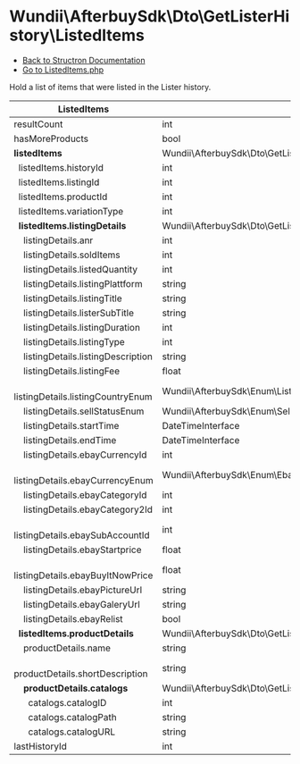 # Wundii\AfterbuySdk\Dto\GetListerHistory\ListedItems
- [Back to Structron Documentation](./../_Structron.md)
- [Go to ListedItems.php](./../../src/Dto/GetListerHistory/ListedItems.php)

Hold a list of items that were listed in the Lister history.

| ListedItems                                     | Type                                                            | Default  | Description |
| ----------------------------------------------- | --------------------------------------------------------------- | -------- | ----------- |
| resultCount                                     | int                                                             | 0        |             |
| hasMoreProducts                                 | bool                                                            | false    |             |
| **listedItems**                                 | Wundii\AfterbuySdk\Dto\GetListerHistory\ListedItem[]            | []       |             |
| &nbsp; listedItems.historyId                    | int                                                             | required |             |
| &nbsp; listedItems.listingId                    | int                                                             | required |             |
| &nbsp; listedItems.productId                    | int                                                             | required |             |
| &nbsp; listedItems.variationType                | int                                                             | null     |             |
| **&nbsp; listedItems.listingDetails**           | Wundii\AfterbuySdk\Dto\GetListerHistory\ListingDetails          | null     |             |
| &nbsp; &nbsp; listingDetails.anr                | int                                                             | required |             |
| &nbsp; &nbsp; listingDetails.soldItems          | int                                                             | null     |             |
| &nbsp; &nbsp; listingDetails.listedQuantity     | int                                                             | null     |             |
| &nbsp; &nbsp; listingDetails.listingPlattform   | string                                                          | null     |             |
| &nbsp; &nbsp; listingDetails.listingTitle       | string                                                          | null     |             |
| &nbsp; &nbsp; listingDetails.listerSubTitle     | string                                                          | null     |             |
| &nbsp; &nbsp; listingDetails.listingDuration    | int                                                             | null     |             |
| &nbsp; &nbsp; listingDetails.listingType        | int                                                             | null     |             |
| &nbsp; &nbsp; listingDetails.listingDescription | string                                                          | null     |             |
| &nbsp; &nbsp; listingDetails.listingFee         | float                                                           | null     |             |
| &nbsp; &nbsp; listingDetails.listingCountryEnum | Wundii\AfterbuySdk\Enum\ListingCountryEnum                      | null     |             |
| &nbsp; &nbsp; listingDetails.sellStatusEnum     | Wundii\AfterbuySdk\Enum\SellStatusEnum                          | null     |             |
| &nbsp; &nbsp; listingDetails.startTime          | DateTimeInterface                                               | null     |             |
| &nbsp; &nbsp; listingDetails.endTime            | DateTimeInterface                                               | null     |             |
| &nbsp; &nbsp; listingDetails.ebayCurrencyId     | int                                                             | null     |             |
| &nbsp; &nbsp; listingDetails.ebayCurrencyEnum   | Wundii\AfterbuySdk\Enum\EbayCurrencyEnum                        | null     |             |
| &nbsp; &nbsp; listingDetails.ebayCategoryId     | int                                                             | null     |             |
| &nbsp; &nbsp; listingDetails.ebayCategory2Id    | int                                                             | null     |             |
| &nbsp; &nbsp; listingDetails.ebaySubAccountId   | int                                                             | null     |             |
| &nbsp; &nbsp; listingDetails.ebayStartprice     | float                                                           | null     |             |
| &nbsp; &nbsp; listingDetails.ebayBuyItNowPrice  | float                                                           | null     |             |
| &nbsp; &nbsp; listingDetails.ebayPictureUrl     | string                                                          | null     |             |
| &nbsp; &nbsp; listingDetails.ebayGaleryUrl      | string                                                          | null     |             |
| &nbsp; &nbsp; listingDetails.ebayRelist         | bool                                                            | null     |             |
| **&nbsp; listedItems.productDetails**           | Wundii\AfterbuySdk\Dto\GetListerHistory\ProductDetails          | null     |             |
| &nbsp; &nbsp; productDetails.name               | string                                                          | required |             |
| &nbsp; &nbsp; productDetails.shortDescription   | string                                                          | null     |             |
| **&nbsp; &nbsp; productDetails.catalogs**       | Wundii\AfterbuySdk\Dto\GetListerHistory\ProductDetailsCatalog[] | []       |             |
| &nbsp; &nbsp; &nbsp; catalogs.catalogID         | int                                                             | null     |             |
| &nbsp; &nbsp; &nbsp; catalogs.catalogPath       | string                                                          | null     |             |
| &nbsp; &nbsp; &nbsp; catalogs.catalogURL        | string                                                          | null     |             |
| lastHistoryId                                   | int                                                             | null     |             |
